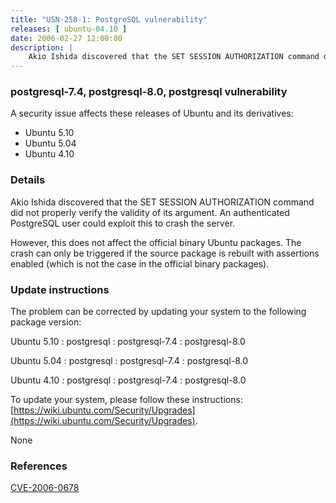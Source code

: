 ```yaml
---
title: "USN-258-1: PostgreSQL vulnerability"
releases: [ ubuntu-04.10 ]
date: 2006-02-27 12:00:00
description: |
    Akio Ishida discovered that the SET SESSION AUTHORIZATION command did not properly verify the validity of its argument. An authenticated PostgreSQL user could exploit this to crash the server.
--- 
```

 
### postgresql-7.4, postgresql-8.0, postgresql vulnerability

A security issue affects these releases of Ubuntu and its derivatives:

* Ubuntu 5.10
* Ubuntu 5.04
* Ubuntu 4.10

### Details

Akio Ishida discovered that the SET SESSION AUTHORIZATION command did not properly verify the validity of its argument. An authenticated PostgreSQL user could exploit this to crash the server.

However, this does not affect the official binary Ubuntu packages. The crash can only be triggered if the source package is rebuilt with assertions enabled (which is not the case in the official binary packages).

### Update instructions

The problem can be corrected by updating your system to the following package version:

Ubuntu 5.10
 : postgresql 
 : postgresql-7.4 
 : postgresql-8.0 

Ubuntu 5.04
 : postgresql 
 : postgresql-7.4 
 : postgresql-8.0 

Ubuntu 4.10
 : postgresql 
 : postgresql-7.4 
 : postgresql-8.0 

To update your system, please follow these instructions: [https://wiki.ubuntu.com/Security/Upgrades](https://wiki.ubuntu.com/Security/Upgrades).

None

### References

 [CVE-2006-0678](http://people.ubuntu.com/~ubuntu-security/cve/CVE-2006-0678)
 
